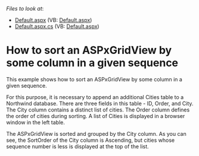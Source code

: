 <!-- default file list -->
*Files to look at*:

* [Default.aspx](./CS/WebSite/Default.aspx) (VB: [Default.aspx](./VB/WebSite/Default.aspx))
* [Default.aspx.cs](./CS/WebSite/Default.aspx.cs) (VB: [Default.aspx](./VB/WebSite/Default.aspx))
<!-- default file list end -->
# How to sort an ASPxGridView by some column in a given sequence


<p>This example shows how to sort an ASPxGridView by some column in a given sequence.</p><p>For this purpose, it is necessary to append an additional Cities table to a Northwind database. There are three fields in this table - ID, Order, and City. The City column contains a distinct list of cities. The Order column defines the order of cities during sorting. A list of Cities is displayed in a browser window in the left table.</p><p>The ASPxGridView is sorted and grouped by the City column. As you can see, the SortOrder of the City column is Ascending, but cities whose sequence number is less is displayed at the top of the list.</p>

<br/>


